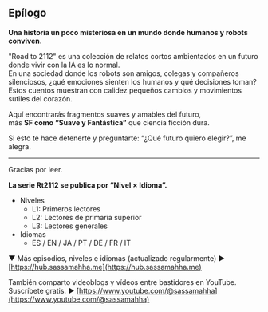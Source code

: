 ## Epílogo

**Una historia un poco misteriosa en un mundo donde humanos y robots conviven.**

"Road to 2112" es una colección de relatos cortos ambientados en un futuro donde vivir con la IA es lo normal.  
En una sociedad donde los robots son amigos, colegas y compañeros silenciosos, ¿qué emociones sienten los humanos y qué decisiones toman?  
Estos cuentos muestran con calidez pequeños cambios y movimientos sutiles del corazón.

Aquí encontrarás fragmentos suaves y amables del futuro,  
más **SF como “Suave y Fantástica”** que ciencia ficción dura.

Si esto te hace detenerte y preguntarte: “¿Qué futuro quiero elegir?”, me alegra.

---

Gracias por leer.

**La serie Rt2112 se publica por “Nivel × Idioma”.**  
- Niveles  
  - L1: Primeros lectores  
  - L2: Lectores de primaria superior  
  - L3: Lectores generales  
- Idiomas  
  - ES / EN / JA / PT / DE / FR / IT

▼ Más episodios, niveles e idiomas (actualizado regularmente)
▶ [https://hub.sassamahha.me](https://hub.sassamahha.me)

También comparto videoblogs y vídeos entre bastidores en YouTube. Suscríbete gratis.
▶ [https://www.youtube.com/@sassamahha](https://www.youtube.com/@sassamahha)
